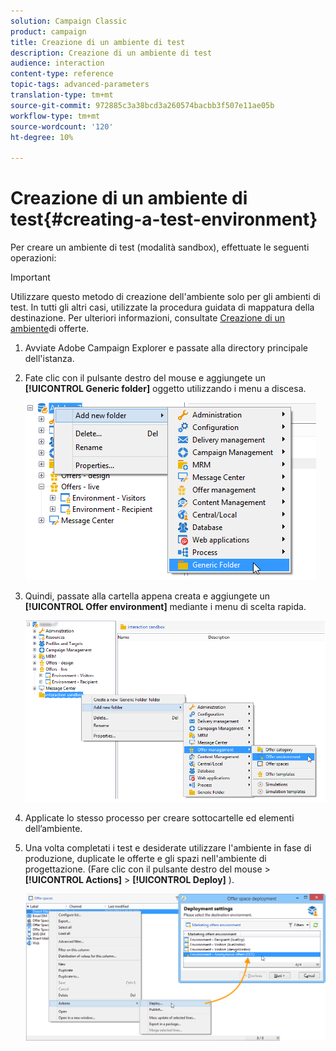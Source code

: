 ```yaml
---
solution: Campaign Classic
product: campaign
title: Creazione di un ambiente di test
description: Creazione di un ambiente di test
audience: interaction
content-type: reference
topic-tags: advanced-parameters
translation-type: tm+mt
source-git-commit: 972885c3a38bcd3a260574bacbb3f507e11ae05b
workflow-type: tm+mt
source-wordcount: '120'
ht-degree: 10%

---
```



# Creazione di un ambiente di test{#creating-a-test-environment}

Per creare un ambiente di test (modalità sandbox), effettuate le seguenti operazioni:

>[!IMPORTANT]
>
>Utilizzare questo metodo di creazione dell&#39;ambiente solo per gli ambienti di test. In tutti gli altri casi, utilizzate la procedura guidata di mappatura della destinazione. Per ulteriori informazioni, consultate [Creazione di un ambiente](../../interaction/using/live-design-environments.md#creating-an-offer-environment)di offerte.

1. Avviate  Adobe Campaign Explorer e passate alla directory principale dell&#39;istanza.
1. Fate clic con il pulsante destro del mouse e aggiungete un **[!UICONTROL Generic folder]** oggetto utilizzando i menu a discesa.

   ![](assets/offer_env_creation_001.png)

1. Quindi, passate alla cartella appena creata e aggiungete un **[!UICONTROL Offer environment]** mediante i menu di scelta rapida.

   ![](assets/offer_env_creation_001bis.png)

1. Applicate lo stesso processo per creare sottocartelle ed elementi dell’ambiente.
1. Una volta completati i test e desiderate utilizzare l&#39;ambiente in fase di produzione, duplicate le offerte e gli spazi nell&#39;ambiente di progettazione. (Fare clic con il pulsante destro del mouse > **[!UICONTROL Actions]** > **[!UICONTROL Deploy]** ).

   ![](assets/migration_interaction_5.png)

